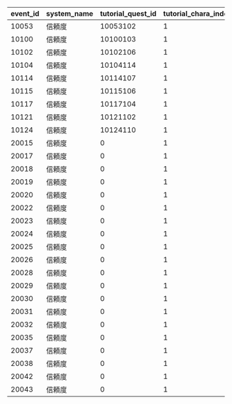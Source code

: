 |event_id|system_name|tutorial_quest_id|tutorial_chara_index|tutorial_story_id|
| --- | --- | --- | --- | --- |
|10053|信頼度|10053102|1|6017101|
|10100|信頼度|10100103|1|6100101|
|10102|信頼度|10102106|1|6102101|
|10104|信頼度|10104114|1|6104101|
|10114|信頼度|10114107|1|6114101|
|10115|信頼度|10115106|1|6088201|
|10117|信頼度|10117104|1|6090101|
|10121|信頼度|10121102|1|6094101|
|10124|信頼度|10124110|1|6124101|
|20015|信頼度|0|1|0|
|20017|信頼度|0|1|0|
|20018|信頼度|0|1|0|
|20019|信頼度|0|1|0|
|20020|信頼度|0|1|0|
|20022|信頼度|0|1|0|
|20023|信頼度|0|1|0|
|20024|信頼度|0|1|0|
|20025|信頼度|0|1|0|
|20026|信頼度|0|1|0|
|20028|信頼度|0|1|0|
|20029|信頼度|0|1|0|
|20030|信頼度|0|1|0|
|20031|信頼度|0|1|0|
|20032|信頼度|0|1|0|
|20035|信頼度|0|1|0|
|20037|信頼度|0|1|0|
|20038|信頼度|0|1|0|
|20042|信頼度|0|1|0|
|20043|信頼度|0|1|0|